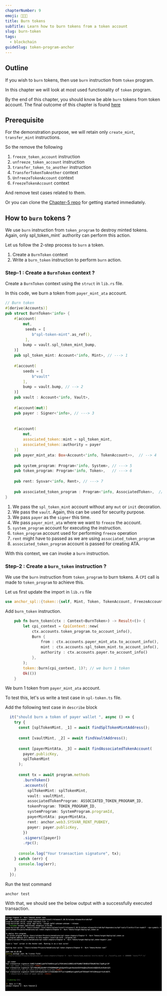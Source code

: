```yaml
---
chapterNumber: 9
emoji: 👩🏼‍🎨
title: Burn tokens
subTitle: Learn how to burn tokens from a token account
slug: burn-token
tags:
  - blockchain
guideSlug: token-program-anchor
---
```

## Outline

If you wish to `burn` tokens, then use `burn` instruction from `token` program. 

In this chapter we will look at most used functionality of `token` program.

By the end of this chapter, you should know be able `burn` tokens from token account. The final outcome of this chapter is found [here](https://github.com/metablockshq/spl-token-chapters/tree/main/Chapter%209%20-%20Burn%20Tokens)  


## Prerequisite

For the demonstration purpose, we will retain only `create_mint`, `transfer_mint` instructions. 

So the remove the following
1. `freeze_token_account` instruction
2. `unfreeze_token_account` instruction
3. `transfer_token_to_another` instruction
4. `TransferTokenToAnother` context
5. `UnfreezeTokenAccount` context
6. `FreezeTokenAccount` context

And remove test cases related to them.

Or you can clone the [Chapter-5 repo](https://github.com/metablockshq/spl-token-chapters/tree/main/Chapter%205%20-%20Transfer%20New%20Mint) for getting started immediately. 


## How to `burn` tokens ?

We use `burn` instruction from `token_program` to destroy minted tokens. Again, only spl_token_mint` authority can perform this action.

Let us follow the 2-step process to `burn` a token.

1. Create a `BurnToken` context
2. Write a `burn_token` instruction to perform `burn` action.

### Step-1 : Create a `BurnToken` context ?

Create a `BurnToken` context using the `struct` in `lib.rs` file. 

In this code, we burn a token from `payer_mint_ata` account.  

```rust
// Burn token 
#[derive(Accounts)]
pub struct BurnToken<'info> {
    #[account(
        mut,
         seeds = [
            b"spl-token-mint".as_ref(),
         ],
        bump = vault.spl_token_mint_bump,
    )]
    pub spl_token_mint: Account<'info, Mint>, // ---> 1

    #[account(
        seeds = [
            b"vault"
        ],
        bump = vault.bump, // --> 2
    )]
    pub vault : Account<'info, Vault>, 

    #[account(mut)]
    pub payer : Signer<'info>, // ---> 3


    #[account(
        mut,
        associated_token::mint = spl_token_mint,
        associated_token::authority = payer
    )]
    pub payer_mint_ata: Box<Account<'info, TokenAccount>>,  // --> 4

    pub system_program: Program<'info, System>, // ---> 5
    pub token_program: Program<'info, Token>,   // ---> 6
    
    pub rent: Sysvar<'info, Rent>, // ---> 7

    pub associated_token_program : Program<'info, AssociatedToken>,  // ---> 8
}
```

1. We pass the `spl_token_mint` account without any `mut` or `init` decoration.
2. We pass the `vault`. Again, this can be used for security purpose.
3. We pass `payer` as the `signer` this time. 
4. We pass `payer_mint_ata` where we want to `freeze` the account.
5. `system_program` account for executing the instruction.
6. `token_program` account used for performing `freeze` operation
7. `rent` might have to passed as we are using `associated_token_program`
8. `associated_token_program` account is passed for creating ATA.

With this context, we can invoke a `burn` instruction.

### Step-2 : Create a `burn_token` instruction ?

We use the `burn` instruction from `token_program` to burn tokens. A `CPI` call is made to `token_program` to achieve this.

Let us first update the import in `lib.rs` file

```rust
use anchor_spl::{token::{self, Mint, Token, TokenAccount, FreezeAccount, ThawAccount, Burn}, associated_token::AssociatedToken};
```

Add `burn_token` instruction.

```rust
    pub fn burn_token(ctx : Context<BurnToken>) -> Result<()> {
        let cpi_context = CpiContext::new(
            ctx.accounts.token_program.to_account_info(),
            Burn {
                from : ctx.accounts.payer_mint_ata.to_account_info(),
                mint : ctx.accounts.spl_token_mint.to_account_info(),
                authority : ctx.accounts.payer.to_account_info()
            },
        );
        token::burn(cpi_context, 1)?; // we burn 1 token 
        Ok(())
    }
```

We burn 1 token from `payer_mint_ata` account.

To test this, let's us write a test case in `spl-token.ts` file. 

Add the following test case in `describe` block

```typescript
  it("should burn a token of payer wallet ", async () => {
    try {
      const [splTokenMint, _1] = await findSplTokenMintAddress();

      const [vaultMint, _2] = await findVaultAddress();

      const [payerMintAta, _3] = await findAssociatedTokenAccount(
        payer.publicKey,
        splTokenMint
      );

      const tx = await program.methods
        .burnToken()
        .accounts({
          splTokenMint: splTokenMint,
          vault: vaultMint,
          associatedTokenProgram: ASSOCIATED_TOKEN_PROGRAM_ID,
          tokenProgram: TOKEN_PROGRAM_ID,
          systemProgram: SystemProgram.programId,
          payerMintAta: payerMintAta,
          rent: anchor.web3.SYSVAR_RENT_PUBKEY,
          payer: payer.publicKey,
        })
        .signers([payer])
        .rpc();

      console.log("Your transaction signature", tx);
    } catch (err) {
      console.log(err);
    }
  });
```

Run the test command

```bash
anchor test
```

With that, we should see the below output with a successfully executed transaction.

![](./assets/burn_token_success.png "burn_token_success")
